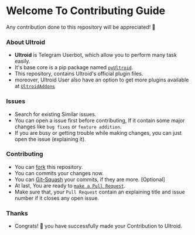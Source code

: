 # Welcome To Contributing Guide
Any contribution done to this repository will be appreciated! 🎉

### About Ultroid
- **Ultroid** is Telegram Userbot, which allow you to perform many task easily. 
- It's base core is a pip package named [`pyUltroid`](https://github.com/sakil0007/TeraBhainagraaj).
- This repository, contains Ultroid's official plugin files.
- moreover, Ultroid User also have an option to get more plugins available at [`UltroidAddons`](https://github.com/TeamUltroid/UltroidAddons)

### Issues
- Search for existing Similar issues.
- You can open a issue first before contributing, If it contain some major changes like `bug fixes` or `feature addition`.
- If you are busy or getting trouble while making changes, you can just open the issue (explaining it).

### Contributing
- You can [fork](https://github.com/TeamUltroid/Ultroid/fork) this repository.
- You can commits your changes now.
- You can [Git-Squash](https://docs.github.com/en/get-started/using-git/about-git-rebase) your commits, if they are more. [Optional]
- At last, You are ready to [`make a Pull Request`](https://docs.github.com/en/github/collaborating-with-pull-requests/proposing-changes-to-your-work-with-pull-requests/creating-a-pull-request).
- Make sure that, your `Pull Request` contain an explaining title and issue number if it closes any open issue.

### Thanks
- Congrats! 💫 you have successfully made your Contribution to Ultroid.
